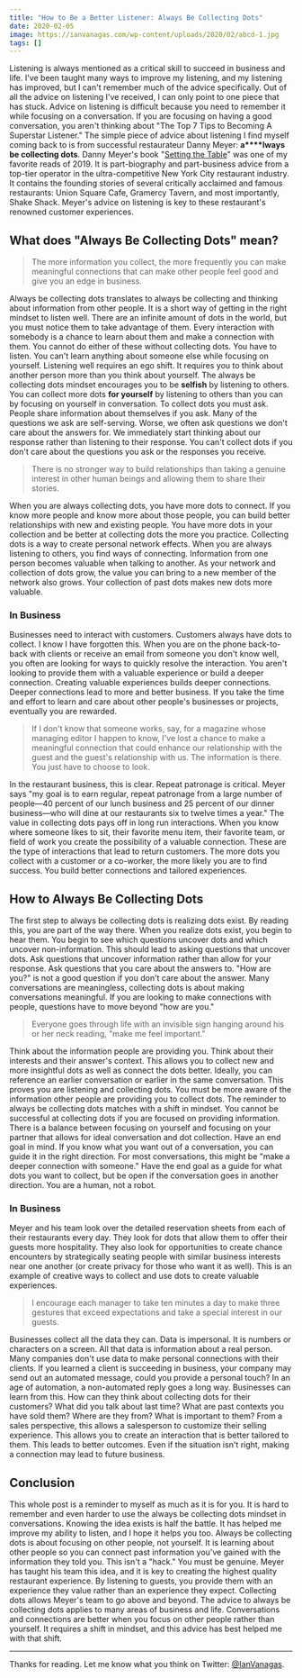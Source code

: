 ```yaml
---
title: "How to Be a Better Listener: Always Be Collecting Dots"
date: 2020-02-05
image: https://ianvanagas.com/wp-content/uploads/2020/02/abcd-1.jpg
tags: []
---
```

Listening is always mentioned as a critical skill to succeed in business and life. I've been taught many ways to improve my listening, and my listening has improved, but I can't remember much of the advice specifically. Out of all the advice on listening I've received, I can only point to one piece that has stuck. Advice on listening is difficult because you need to remember it while focusing on a conversation. If you are focusing on having a good conversation, you aren't thinking about "The Top 7 Tips to Becoming A Superstar Listener." The simple piece of advice about listening I find myself coming back to is from successful restaurateur Danny Meyer: **a****lways be collecting dots**. Danny Meyer's book "[Setting the Table](https://www.amazon.ca/Setting-Table-Transforming-Hospitality-Business-ebook/dp/B000OI0FCQ)" was one of my favorite reads of 2019. It is part-biography and part-business advice from a top-tier operator in the ultra-competitive New York City restaurant industry. It contains the founding stories of several critically acclaimed and famous restaurants: Union Square Cafe, Gramercy Tavern, and most importantly, Shake Shack. Meyer's advice on listening is key to these restaurant's renowned customer experiences. 

## What does "Always Be Collecting Dots" mean?

> The more information you collect, the more frequently you can make meaningful connections that can make other people feel good and give you an edge in business.

Always be collecting dots translates to always be collecting and thinking about information from other people. It is a short way of getting in the right mindset to listen well. There are an infinite amount of dots in the world, but you must notice them to take advantage of them. Every interaction with somebody is a chance to learn about them and make a connection with them. You cannot do either of these without collecting dots. You have to listen. You can't learn anything about someone else while focusing on yourself. Listening well requires an ego shift. It requires you to think about another person more than you think about yourself. The always be collecting dots mindset encourages you to be **selfish** by listening to others. You can collect more dots **for yourself** by listening to others than you can by focusing on yourself in conversation. To collect dots you must ask. People share information about themselves if you ask. Many of the questions we ask are self-serving. Worse, we often ask questions we don't care about the answers for. We immediately start thinking about our response rather than listening to their response. You can't collect dots if you don't care about the questions you ask or the responses you receive. 

> There is no stronger way to build relationships than taking a genuine interest in other human beings and allowing them to share their stories.

When you are always collecting dots, you have more dots to connect. If you know more people and know more about those people, you can build better relationships with new and existing people. You have more dots in your collection and be better at collecting dots the more you practice. Collecting dots is a way to create personal network effects. When you are always listening to others, you find ways of connecting. Information from one person becomes valuable when talking to another. As your network and collection of dots grow, the value you can bring to a new member of the network also grows. Your collection of past dots makes new dots more valuable. 

### In Business

Businesses need to interact with customers. Customers always have dots to collect. I know I have forgotten this. When you are on the phone back-to-back with clients or receive an email from someone you don't know well, you often are looking for ways to quickly resolve the interaction. You aren't looking to provide them with a valuable experience or build a deeper connection. Creating valuable experiences builds deeper connections. Deeper connections lead to more and better business. If you take the time and effort to learn and care about other people's businesses or projects, eventually you are rewarded. 

> If I don't know that someone works, say, for a magazine whose managing editor I happen to know, I've lost a chance to make a meaningful connection that could enhance our relationship with the guest and the guest's relationship with us. The information is there. You just have to choose to look.

In the restaurant business, this is clear. Repeat patronage is critical. Meyer says "my goal is to earn regular, repeat patronage from a large number of people—40 percent of our lunch business and 25 percent of our dinner business—who will dine at our restaurants six to twelve times a year." The value in collecting dots pays off in long run interactions. When you know where someone likes to sit, their favorite menu item, their favorite team, or field of work you create the possibility of a valuable connection. These are the type of interactions that lead to return customers. The more dots you collect with a customer or a co-worker, the more likely you are to find success. You build better connections and tailored experiences. 

## How to Always Be Collecting Dots

The first step to always be collecting dots is realizing dots exist. By reading this, you are part of the way there. When you realize dots exist, you begin to hear them. You begin to see which questions uncover dots and which uncover non-information. This should lead to asking questions that uncover dots. Ask questions that uncover information rather than allow for your response. Ask questions that you care about the answers to. "How are you?" is not a good question if you don't care about the answer. Many conversations are meaningless, collecting dots is about making conversations meaningful. If you are looking to make connections with people, questions have to move beyond "how are you." 

> Everyone goes through life with an invisible sign hanging around his or her neck reading, "make me feel important."

Think about the information people are providing you. Think about their interests and their answer's context. This allows you to collect new and more insightful dots as well as connect the dots better. Ideally, you can reference an earlier conversation or earlier in the same conversation. This proves you are listening and collecting dots. You must be more aware of the information other people are providing you to collect dots. The reminder to always be collecting dots matches with a shift in mindset. You cannot be successful at collecting dots if you are focused on providing information. There is a balance between focusing on yourself and focusing on your partner that allows for ideal conversation and dot collection. Have an end goal in mind. If you know what you want out of a conversation, you can guide it in the right direction. For most conversations, this might be "make a deeper connection with someone." Have the end goal as a guide for what dots you want to collect, but be open if the conversation goes in another direction. You are a human, not a robot. 

### In Business

Meyer and his team look over the detailed reservation sheets from each of their restaurants every day. They look for dots that allow them to offer their guests more hospitality. They also look for opportunities to create chance encounters by strategically seating people with similar business interests near one another (or create privacy for those who want it as well). This is an example of creative ways to collect and use dots to create valuable experiences. 

> I encourage each manager to take ten minutes a day to make three gestures that exceed expectations and take a special interest in our guests.

Businesses collect all the data they can. Data is impersonal. It is numbers or characters on a screen. All that data is information about a real person. Many companies don't use data to make personal connections with their clients. If you learned a client is succeeding in business, your company may send out an automated message, could you provide a personal touch? In an age of automation, a non-automated reply goes a long way. Businesses can learn from this. How can they think about collecting dots for their customers? What did you talk about last time? What are past contexts you have sold them? Where are they from? What is important to them? From a sales perspective, this allows a salesperson to customize their selling experience. This allows you to create an interaction that is better tailored to them. This leads to better outcomes. Even if the situation isn't right, making a connection may lead to future business. 

## Conclusion

This whole post is a reminder to myself as much as it is for you. It is hard to remember and even harder to use the always be collecting dots mindset in conversations. Knowing the idea exists is half the battle. It has helped me improve my ability to listen, and I hope it helps you too. Always be collecting dots is about focusing on other people, not yourself. It is learning about other people so you can connect past information you've gained with the information they told you. This isn't a "hack." You must be genuine. Meyer has taught his team this idea, and it is key to creating the highest quality restaurant experience. By listening to guests, you provide them with an experience they value rather than an experience they expect. Collecting dots allows Meyer's team to go above and beyond. The advice to always be collecting dots applies to many areas of business and life. Conversations and connections are better when you focus on other people rather than yourself. It requires a shift in mindset, and this advice has best helped me with that shift. 

* * *

Thanks for reading. Let me know what you think on Twitter: [@IanVanagas](https://twitter.com/IanVanagas/).
